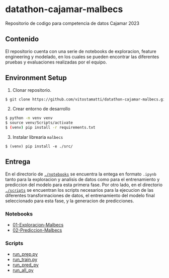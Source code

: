# datathon-cajamar-malbecs

Repositorio de codigo para competencia de datos Cajamar 2023

## Contenido

El repositorio cuenta con una serie de notebooks de exploracion, feature engineering y
modelado, en los cuales se pueden encontrar las diferentes pruebas y evaluaciones
realizadas por el equipo.

## Environment Setup

1.  Clonar repositorio.

```bash
$ git clone https://github.com/vitostamatti/datathon-cajamar-malbecs.git
```

2. Crear entorno de desarrollo

```bash
$ python -m venv venv
$ source venv/Scripts/activate
$ (venv) pip install -r requirements.txt
```

3. Instalar librearia `malbecs`

```
$ (venv) pip install -e ./src/
```

## Entrega

En el directorio de [`./notebooks`]("./notebooks") se encuentra la entega en formato `.ipynb` tanto para
la exploracion y analisis de datos como para el entrenamiento y prediccion del modelo
para esta primera fase. Por otro lado, en el directorio [`./scripts`]("./scripts") se encuentran los
scripts necesarios para la ejecucion de las diferentes transformaciones de datos, el entrenamiento
del modelo final seleccionado para esta fase, y la generacion de predicciones.

### Notebooks

-   [01-Exploracion-Malbecs](/notebooks/01-Exploracion-Malbecs.ipynb)
-   [02-Prediccion-Malbecs](/notebooks/02-Prediccion-Malbecs.ipynb)

### Scripts

-   [run_prep.py](/scripts/run_prep.py)
-   [run_train.py](/scripts/run_train.py)
-   [run_pred_py](/scripts/run_pred.py)
-   [run_all_py](/scripts/run_all.py)
